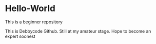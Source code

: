 # Hello-World
This is a beginner repository

This is Debbycode Github. Still at my amateur stage. 
Hope to become an expert soonest
